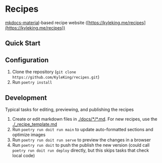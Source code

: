 # Recipes

[mkdocs-material](https://squidfunk.github.io/mkdocs-material/)-based recipe website ([https://kyleking.me/recipes](https://kyleking.me/recipes))

## Quick Start

## Configuration

1. Clone the repository (`git clone https://github.com/KyleKing/recipes.git`)
2. Run `poetry install`

## Development

Typical tasks for editing, previewing, and publishing the recipes

1. Create or edit markdown files in [./docs/\*/\*.md](./docs/). For new recipes, use the [./_recipe_template.md](./_recipe_template.md)
2. Run `poetry run doit run main` to update auto-formatted sections and optimize images
3. Run `poetry run doit run serve` to preview the changes in a browser
4. Run `poetry run doit` to push the publish the new version (could call `poetry run doit run deploy` directly, but this skips tasks that check local code)
